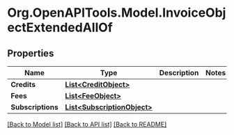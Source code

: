 # Org.OpenAPITools.Model.InvoiceObjectExtendedAllOf

## Properties

Name | Type | Description | Notes
------------ | ------------- | ------------- | -------------
**Credits** | [**List&lt;CreditObject&gt;**](CreditObject.md) |  | 
**Fees** | [**List&lt;FeeObject&gt;**](FeeObject.md) |  | 
**Subscriptions** | [**List&lt;SubscriptionObject&gt;**](SubscriptionObject.md) |  | 

[[Back to Model list]](../README.md#documentation-for-models) [[Back to API list]](../README.md#documentation-for-api-endpoints) [[Back to README]](../README.md)

